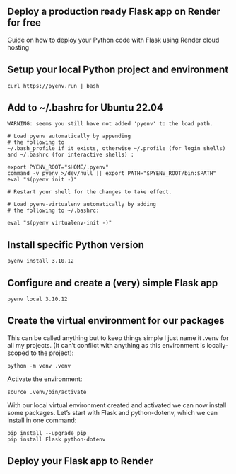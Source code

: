 ## Deploy a production ready Flask app on Render for free

Guide on how to deploy your Python code with Flask using Render cloud hosting

## Setup your local Python project and environment

```shell
curl https://pyenv.run | bash
```

## Add to ~/.bashrc for Ubuntu 22.04

```shell
WARNING: seems you still have not added 'pyenv' to the load path.

# Load pyenv automatically by appending
# the following to 
~/.bash_profile if it exists, otherwise ~/.profile (for login shells)
and ~/.bashrc (for interactive shells) :

export PYENV_ROOT="$HOME/.pyenv"
command -v pyenv >/dev/null || export PATH="$PYENV_ROOT/bin:$PATH"
eval "$(pyenv init -)"

# Restart your shell for the changes to take effect.

# Load pyenv-virtualenv automatically by adding
# the following to ~/.bashrc:

eval "$(pyenv virtualenv-init -)"
```

## Install specific Python version

```shell
pyenv install 3.10.12
```

## Configure and create a (very) simple Flask app

```shell
pyenv local 3.10.12
```

## Create the virtual environment for our packages 

This can be called anything but to keep things simple I just name it .venv for all my projects. (It can’t conflict with
anything as this environment is locally-scoped to the project):

```shell
python -m venv .venv
```

Activate the environment:

```shell
source .venv/bin/activate
```

With our local virtual environment created and activated we can now install some packages. Let’s start with Flask and
python-dotenv, which we can install in one command:

```shell
pip install --upgrade pip
pip install Flask python-dotenv
```

## Deploy your Flask app to Render

```shell

```
